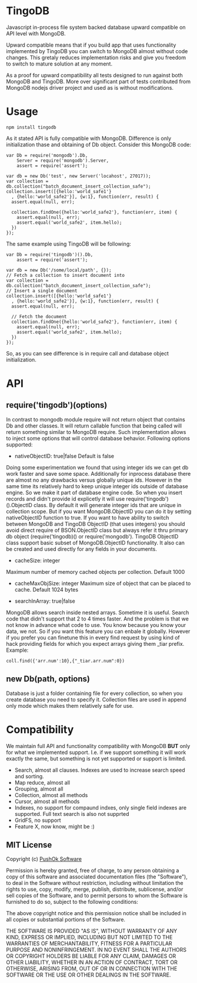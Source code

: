 TingoDB
=======

Javascript in-process file system backed database upward compatible on API level with MongoDB.

Upward compatible means that if you build app that uses functionality implemented by TingoDB you can switch to MongoDB almost without code changes. This gretaly reduces implementation risks and give you freedom to switch to mature solution at any moment.

As a proof for upward compatibility all tests designed to run against both MongoDB and TingoDB. More over significant part of tests contributed from MongoDB nodejs driver project and used as is without modifications.

Usage
======

	npm install tingodb

As it stated API is fully compatible with MongoDB. Difference is only initialization thase and obtaining of Db object. Consider this MongoDB code:

	var Db = require('mongodb').Db,
		Server = require('mongodb').Server,
		assert = require('assert');

	var db = new Db('test', new Server('locahost', 27017));
	var collection = db.collection("batch_document_insert_collection_safe");
	collection.insert([{hello:'world_safe1'}
	  , {hello:'world_safe2'}], {w:1}, function(err, result) {
	  assert.equal(null, err);

	  collection.findOne({hello:'world_safe2'}, function(err, item) {
		assert.equal(null, err);
		assert.equal('world_safe2', item.hello);
	  })
	});

The same example using TingoDB will be following:

	var Db = require('tingodb')().Db,
		assert = require('assert');

	var db = new Db('/some/local/path', {});
	// Fetch a collection to insert document into
	var collection = db.collection("batch_document_insert_collection_safe");
	// Insert a single document
	collection.insert([{hello:'world_safe1'}
	  , {hello:'world_safe2'}], {w:1}, function(err, result) {
	  assert.equal(null, err);

	  // Fetch the document
	  collection.findOne({hello:'world_safe2'}, function(err, item) {
		assert.equal(null, err);
		assert.equal('world_safe2', item.hello);
	  })
	});

So, as you can see difference is in require call and database object initialization. 

API
======

require('tingodb')(options)
------------------------
In contrast to mongodb module require will not return object that contains Db and other classes. It will return callable function that being called will return something similar to MongoDB require. Such implementation allows to inject some options that will control database behavior. Following options supported:

- nativeObjectID: true|false Default is false

Doing some experimentation we found that using integer ids we can get db work faster and save some space. Additionally for inprocess database there are almost no any drawbacks versus globally unique ids. However in the same time its relatively hard to keep unique integer ids outside of database engine. So we make it part of database engine code. So when you insert records and didn't provide id explicetly it will use require('tingodb')().ObjectID class. By default it will generate integer ids that are unique in collection scope. But if you want MongoDB.ObjectID you can do it by setting nativeObjectID function to true.
If you want to have ability to switch between MongoDB and TingoDB ObjectID (that uses integers) you should avoid direct require of BSON.ObjectID class but always refer it thru primary db object (require('tingodb)() or require('mongodb'). TingoDB ObjectID class support basic subset of MongoDB.ObjectID functionality. It also can be created and used directly for any fields in your documents.

- cacheSize: integer

Maximum number of memory cached objects per collection. Default 1000

- cacheMaxObjSize: integer
Maximum size of object that can be placed to cache. Default 1024 bytes

- searchInArray: true|false

MongoDB allows search inside nested arrays. Sometime it is useful. Search code that didn't support that 2 to 4 times faster. And the problem is that we not know in advance what code to use. You know because you know your data, we not. So if you want this feature you can enbale it globally. However if you prefer you can finetune this in every find request by using kind of hack providing fields for which you expect arrays giving them _tiar prefix. Example:

	coll.find({'arr.num':10},{"_tiar.arr.num":0})

new Db(path, options)
-------------------------------

Database is just a folder containing file for every collection, so when you create database you need to specify it. Collection files are used in append only mode which makes them relatively safe for use.

Compatibility
=========
We maintain full API and functionality compatibility with MongoDB **BUT** only for what we implemented support. I.e. if we support something it will work exactly the same, but something is not yet supported or support is limited. 

- Search, almost all clauses. Indexes are used to increase search speed and sorting.
- Map reduce, almost all
- Grouping, almost all
- Collection, almost all methods
- Cursor, almost all methods
- Indexes, no support for compaund indxes, only single field indexes are supported. Full text search is also not supprted
- GridFS, no support
- Feature X, now know, might be :)


## MIT License

Copyright (c) [PushOk Software](http://www.pushok.com)

Permission is hereby granted, free of charge, to any person obtaining a copy of this software and associated documentation files (the "Software"), to deal in the Software without restriction, including without limitation the rights to use, copy, modify, merge, publish, distribute, sublicense, and/or sell copies of the Software, and to permit persons to whom the Software is furnished to do so, subject to the following conditions:

The above copyright notice and this permission notice shall be included in all copies or substantial portions of the Software.

THE SOFTWARE IS PROVIDED "AS IS", WITHOUT WARRANTY OF ANY KIND, EXPRESS OR IMPLIED, INCLUDING BUT NOT LIMITED TO THE WARRANTIES OF MERCHANTABILITY, FITNESS FOR A PARTICULAR PURPOSE AND NONINFRINGEMENT. IN NO EVENT SHALL THE AUTHORS OR COPYRIGHT HOLDERS BE LIABLE FOR ANY CLAIM, DAMAGES OR OTHER LIABILITY, WHETHER IN AN ACTION OF CONTRACT, TORT OR OTHERWISE, ARISING FROM, OUT OF OR IN CONNECTION WITH THE SOFTWARE OR THE USE OR OTHER DEALINGS IN THE SOFTWARE.
